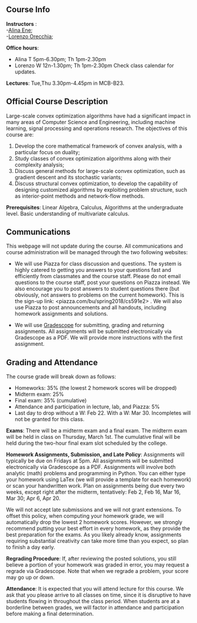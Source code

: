 ## Course Info 

__Instructors__ :  
-[Alina Ene];  
-[Lorenzo Orecchia]; 


__Office hours__: 
- Alina T 5pm-6.30pm; Th 1pm-2.30pm
- Lorenzo W  12n-1.30pm; Th 1pm-2.30pm 
Check class calendar for updates.

__Lectures__: Tue,Thu 3.30pm-4.45pm in MCB-B23.  


## Official Course Description

Large-scale convex optimization algorithms have had a significant impact in many areas of Computer Science and Engineering, including machine learning, signal processing and operations research. The objectives of this course are:

1. Develop the core mathematical framework of convex analysis, with a particular focus on duality;
2. Study classes of convex optimization algorithms along with their complexity analysis;
3. Discuss general methods for large-scale convex optimization, such as gradient descent and its stochastic variants;
4. Discuss structural convex optimization, to develop the capability of designing customized algorithms by exploiting problem structure, such as interior-point methods and network-flow methods.

**Prerequisites**: Linear Algebra, Calculus, Algorithms at the undergraduate level. Basic understanding of multivariate calculus.

## Communications

This webpage will not update during the course.  All communications and course administration will be managed through the two following websites:

- We will use Piazza for class discussion and questions. The system is highly catered to getting you answers to your questions fast and efficiently from classmates and the course staff. Please do not email questions to the course staff, post your questions on Piazza instead. We also encourage you to post answers to student questions there (but obviously, not answers to problems on the current homework). This is the sign-up link: <piazza.com/bu/spring2018/cs591e2> . We will also use Piazza to post announcements and all handouts, including homework assignments and solutions.

- We will use [Gradescope](http://www.gradescope.com) for submitting, grading and returning assignments. All assignments will be submitted electronically via Gradescope as a PDF. We will provide more instructions with the first assignment.

## Grading and Attendance

The course grade will break down as follows:

- Homeworks: 35% (the lowest 2 homework scores will be dropped)
- Midterm exam: 25%
- Final exam: 35% (cumulative)
- Attendance and participation in lecture, lab, and Piazza: 5%
- Last day to drop without a W: Feb 22. With a W: Mar 30. Incompletes will not be granted for this class.

__Exams__: There will be a midterm exam and a final exam. The midterm exam will be held in class on Thursday, March 1st. The cumulative final will be held during the two-hour final exam slot scheduled by the college.

__Homework Assignments, Submission, and Late Policy__: Assignments will typically be due on Fridays at 5pm. All assignments will be submitted electronically via Gradescope as a PDF. Assignments will involve both analytic (math) problems and programming in Python. You can either type your homework using LaTex (we will provide a template for each homework) or scan your handwritten work. Plan on assignments being due every two weeks, except right after the midterm, tentatively: Feb 2, Feb 16, Mar 16, Mar 30; Apr 6, Apr 20. 

We will not accept late submissions and we will not grant extensions. To offset this policy, when computing your homework grade, we will automatically drop the lowest 2 homework scores. However, we strongly recommend putting your best effort in every homework, as they provide the best preparation for the exams. As you likely already know, assignments requiring substantial creativity can take more time than you expect, so plan to finish a day early. 

__Regrading Procedure__: If, after reviewing the posted solutions, you still believe a portion of your homework was graded in error, you may request a regrade via Gradescope. Note that when we regrade a problem, your score may go up or down. 

__Attendance__: It is expected that you will attend lecture for this course. We ask that you please arrive to all classes on time, since it is disruptive to have students flowing in throughout the class period. When students are at a borderline between grades, we will factor in attendance and participation before making a final determination.


[Alina Ene]: http://cs-people.bu.edu/aene/
[Lorenzo Orecchia]: http://cs-people.bu.edu/orecchia/index.html
